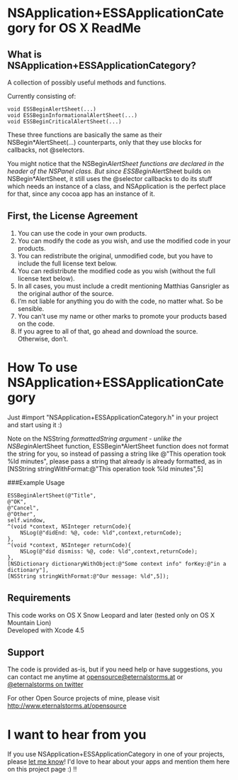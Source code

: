 # NSApplication+ESSApplicationCategory for OS X ReadMe

## What is NSApplication+ESSApplicationCategory?

A collection of possibly useful methods and functions.

Currently consisting of:

    void ESSBeginAlertSheet(...)  
    void ESSBeginInformationalAlertSheet(...)  
    void ESSBeginCriticalAlertSheet(...)  

These three functions are basically the same as their NSBegin*AlertSheet(...) counterparts, only that they use blocks for callbacks, not @selectors.  

You might notice that the NSBegin*AlertSheet functions are declared in the header of the NSPanel class.
But since ESSBegin*AlertSheet builds on NSBegin*AlertSheet, it still uses the @selector callbacks to do its stuff which needs an instance of a class, and NSApplication is the perfect place for that, since any cocoa app has an instance of it.

## First, the License Agreement

1) You can use the code in your own products.  
2) You can modify the code as you wish, and use the modified code in your products.  
3) You can redistribute the original, unmodified code, but you have to include the full license text below.  
4) You can redistribute the modified code as you wish (without the full license text below).  
5) In all cases, you must include a credit mentioning Matthias Gansrigler as the original author of the source.  
6) I’m not liable for anything you do with the code, no matter what. So be sensible.  
7) You can’t use my name or other marks to promote your products based on the code.  
8) If you agree to all of that, go ahead and download the source. Otherwise, don’t.

# How To use NSApplication+ESSApplicationCategory

Just #import "NSApplication+ESSApplicationCategory.h" in your project and start using it :)

Note on the NSString *formattedString argument - unlike the NSBegin*AlertSheet function, ESSBegin*AlertSheet function does not format the string for you, so instead of passing a string like @"This operation took %ld minutes", please pass a string that already is already formatted, as in [NSString stringWithFormat:@"This operation took %ld minutes",5]

###Example Usage

    ESSBeginAlertSheet(@"Title",
	@"OK",
	@"Cancel",
	@"Other",
	self.window,
	^(void *context, NSInteger returnCode){
		NSLog(@"didEnd: %@, code: %ld",context,returnCode);
	},
	^(void *context, NSInteger returnCode){
		NSLog(@"did dismiss: %@, code: %ld",context,returnCode);
	},
	[NSDictionary dictionaryWithObject:@"Some context info" forKey:@"in a dictionary"],
	[NSString stringWithFormat:@"Our message: %ld",5]);

## Requirements
This code works on OS X Snow Leopard and later (tested only on OS X Mountain Lion)  
Developed with Xcode 4.5

## Support
The code is provided as-is, but if you need help or have suggestions, you can contact me anytime at [opensource@eternalstorms.at](mailto:opensource@eternalstorms.at) or [@eternalstorms on twitter](http://twitter.com/eternalstorms)

For other Open Source projects of mine, please visit http://www.eternalstorms.at/opensource

# I want to hear from you
If you use NSApplication+ESSApplicationCategory in one of your projects, please [let me know](mailto:opensource@eternalstorms.at)! I'd love to hear about your apps and mention them here on this project page :) !!
